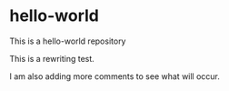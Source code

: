 # hello-world
This is a hello-world repository

This is a rewriting test.

I am also adding more comments to see what will occur.

